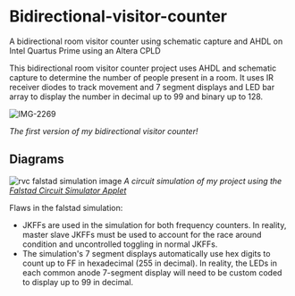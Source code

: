 # Bidirectional-visitor-counter
A bidirectional room visitor counter using schematic capture and AHDL on Intel Quartus Prime using an Altera CPLD

This bidirectional room visitor counter project uses AHDL and schematic capture to determine
the number of people present in a room. It uses IR receiver diodes to track movement and 
7 segment displays and LED bar array to display the number in decimal up to 99 and binary up to 128.

![IMG-2269](https://user-images.githubusercontent.com/93152842/190866955-a8e2e8e3-35f2-4f4e-ba84-285f11c20661.JPG)

*The first version of my bidirectional visitor counter!*

## Diagrams

![rvc falstad simulation image ](https://user-images.githubusercontent.com/93152842/190582340-0d055351-ac4e-408a-bbf1-7210c309ace9.png)
*A circuit simulation of my project using the [Falstad Circuit Simulator Applet](https://www.falstad.com/circuit/)*

Flaws in the falstad simulation:
- JKFFs are used in the simulation for both frequency counters. In reality, master slave JKFFs must be used
  to account for the race around condition and uncontrolled toggling in normal JKFFs.
- The simulation's 7 segment displays automatically use hex digits to count up to FF in hexadecimal 
  (255 in decimal). In reality, the LEDs in each common anode 7-segment display will need to be 
  custom coded to display up to 99 in decimal.
